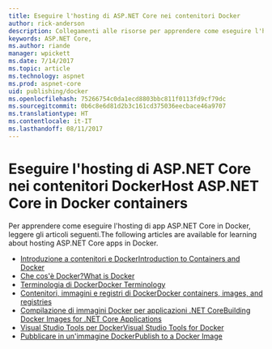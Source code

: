 ```yaml
---
title: Eseguire l'hosting di ASP.NET Core nei contenitori Docker
author: rick-anderson
description: Collegamenti alle risorse per apprendere come eseguire l'hosting di app ASP.NET Core nei contenitori Docker.
keywords: ASP.NET Core,
ms.author: riande
manager: wpickett
ms.date: 7/14/2017
ms.topic: article
ms.technology: aspnet
ms.prod: aspnet-core
uid: publishing/docker
ms.openlocfilehash: 75266754c0da1ecd8803bbc811f0113fd9cf79dc
ms.sourcegitcommit: 0b6c8e6d81d2b3c161cd375036eecbace46a9707
ms.translationtype: HT
ms.contentlocale: it-IT
ms.lasthandoff: 08/11/2017
---
```

# <a name="host-aspnet-core-in-docker-containers"></a><span data-ttu-id="45fe4-104">Eseguire l'hosting di ASP.NET Core nei contenitori Docker</span><span class="sxs-lookup"><span data-stu-id="45fe4-104">Host ASP.NET Core in Docker containers</span></span>

<span data-ttu-id="45fe4-105">Per apprendere come eseguire l'hosting di app ASP.NET Core in Docker, leggere gli articoli seguenti.</span><span class="sxs-lookup"><span data-stu-id="45fe4-105">The following articles are available for learning about hosting ASP.NET Core apps in Docker.</span></span>

* [<span data-ttu-id="45fe4-106">Introduzione a contenitori e Docker</span><span class="sxs-lookup"><span data-stu-id="45fe4-106">Introduction to Containers and Docker</span></span>](https://docs.microsoft.com/en-us/dotnet/standard/microservices-architecture/container-docker-introduction/index)
* [<span data-ttu-id="45fe4-107">Che cos'è Docker?</span><span class="sxs-lookup"><span data-stu-id="45fe4-107">What is Docker</span></span>](https://docs.microsoft.com/en-us/dotnet/standard/microservices-architecture/container-docker-introduction/docker-defined)
* [<span data-ttu-id="45fe4-108">Terminologia di Docker</span><span class="sxs-lookup"><span data-stu-id="45fe4-108">Docker Terminology</span></span>](https://docs.microsoft.com/en-us/dotnet/standard/microservices-architecture/container-docker-introduction/docker-terminology)
* [<span data-ttu-id="45fe4-109">Contenitori, immagini e registri di Docker</span><span class="sxs-lookup"><span data-stu-id="45fe4-109">Docker containers, images, and registries</span></span>](https://docs.microsoft.com/en-us/dotnet/standard/microservices-architecture/container-docker-introduction/docker-containers-images-registries)
* [<span data-ttu-id="45fe4-110">Compilazione di immagini Docker per applicazioni .NET Core</span><span class="sxs-lookup"><span data-stu-id="45fe4-110">Building Docker Images for .NET Core Applications</span></span>](https://docs.microsoft.com/dotnet/articles/core/docker/building-net-docker-images)
* [<span data-ttu-id="45fe4-111">Visual Studio Tools per Docker</span><span class="sxs-lookup"><span data-stu-id="45fe4-111">Visual Studio Tools for Docker</span></span>](https://docs.microsoft.com/dotnet/articles/core/docker/visual-studio-tools-for-docker)
* [<span data-ttu-id="45fe4-112">Pubblicare in un'immagine Docker</span><span class="sxs-lookup"><span data-stu-id="45fe4-112">Publish to a Docker Image</span></span>](https://azure.microsoft.com/documentation/articles/vs-azure-tools-docker-hosting-web-apps-in-docker)
